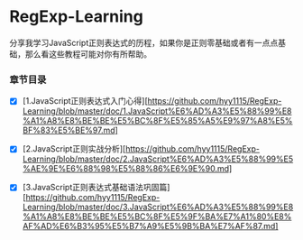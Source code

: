 # RegExp-Learning
分享我学习JavaScript正则表达式的历程，如果你是正则零基础或者有一点点基础，那么看这些教程可能对你有所帮助。


### 章节目录

- [x] [1.JavaScript正则表达式入门心得][https://github.com/hyy1115/RegExp-Learning/blob/master/doc/1.JavaScript%E6%AD%A3%E5%88%99%E8%A1%A8%E8%BE%BE%E5%BC%8F%E5%85%A5%E9%97%A8%E5%BF%83%E5%BE%97.md]

- [x] [2.JavaScript正则实战分析][https://github.com/hyy1115/RegExp-Learning/blob/master/doc/2.JavaScript%E6%AD%A3%E5%88%99%E5%AE%9E%E6%88%98%E5%88%86%E6%9E%90.md]

- [x] [3.JavaScript正则表达式基础语法巩固篇][https://github.com/hyy1115/RegExp-Learning/blob/master/doc/3.JavaScript%E6%AD%A3%E5%88%99%E8%A1%A8%E8%BE%BE%E5%BC%8F%E5%9F%BA%E7%A1%80%E8%AF%AD%E6%B3%95%E5%B7%A9%E5%9B%BA%E7%AF%87.md]